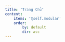 ```yaml
---
title: 'Trang Chủ'
content:
    items: '@self.modular'
    order:
        by: default
        dir: asc
---
```


